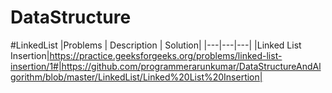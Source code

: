 # DataStructure
#LinkedList
|Problems | Description | Solution|
|---|---|---|
|Linked List Insertion|https://practice.geeksforgeeks.org/problems/linked-list-insertion/1#|https://github.com/programmerarunkumar/DataStructureAndAlgorithm/blob/master/LinkedList/Linked%20List%20Insertion|

